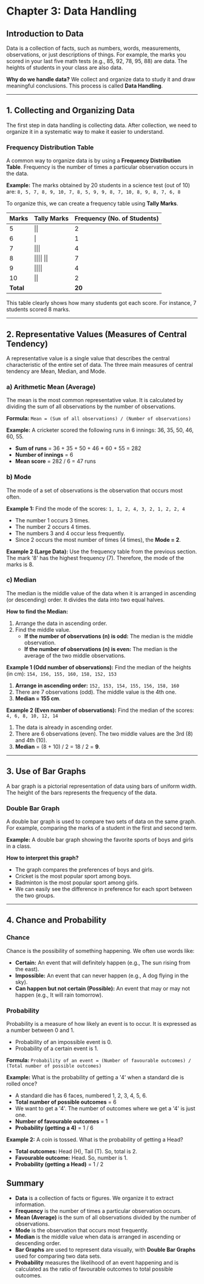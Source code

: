 # Chapter 3: Data Handling

## Introduction to Data

Data is a collection of facts, such as numbers, words, measurements, observations, or just descriptions of things. For example, the marks you scored in your last five math tests (e.g., 85, 92, 78, 95, 88) are data. The heights of students in your class are also data.

**Why do we handle data?**
We collect and organize data to study it and draw meaningful conclusions. This process is called **Data Handling**.

---

## 1. Collecting and Organizing Data

The first step in data handling is collecting data. After collection, we need to organize it in a systematic way to make it easier to understand.

### Frequency Distribution Table

A common way to organize data is by using a **Frequency Distribution Table**. Frequency is the number of times a particular observation occurs in the data.

**Example:** The marks obtained by 20 students in a science test (out of 10) are:
`8, 5, 7, 8, 9, 10, 7, 8, 5, 9, 9, 8, 7, 10, 8, 9, 8, 7, 6, 8`

To organize this, we can create a frequency table using **Tally Marks**.

| Marks | Tally Marks | Frequency (No. of Students) |
| :---- | :---------- | :-------------------------- |
| 5     | \|\|        | 2                           |
| 6     | \|          | 1                           |
| 7     | \|\|\|      | 4                           |
| 8     | \|\|\|\| \|\|  | 7                           |
| 9     | \|\|\|\|      | 4                           |
| 10    | \|\|        | 2                           |
| **Total** |             | **20**                      |

This table clearly shows how many students got each score. For instance, 7 students scored 8 marks.

---

## 2. Representative Values (Measures of Central Tendency)

A representative value is a single value that describes the central characteristic of the entire set of data. The three main measures of central tendency are Mean, Median, and Mode.

### a) Arithmetic Mean (Average)

The mean is the most common representative value. It is calculated by dividing the sum of all observations by the number of observations.

**Formula:**
`Mean = (Sum of all observations) / (Number of observations)`

**Example:** A cricketer scored the following runs in 6 innings: 36, 35, 50, 46, 60, 55.
-   **Sum of runs** = 36 + 35 + 50 + 46 + 60 + 55 = 282
-   **Number of innings** = 6
-   **Mean score** = 282 / 6 = 47 runs

### b) Mode

The mode of a set of observations is the observation that occurs most often.

**Example 1:** Find the mode of the scores: `1, 1, 2, 4, 3, 2, 1, 2, 2, 4`
-   The number 1 occurs 3 times.
-   The number 2 occurs 4 times.
-   The numbers 3 and 4 occur less frequently.
-   Since 2 occurs the most number of times (4 times), the **Mode = 2**.

**Example 2 (Large Data):** Use the frequency table from the previous section. The mark '8' has the highest frequency (7). Therefore, the mode of the marks is 8.

### c) Median

The median is the middle value of the data when it is arranged in ascending (or descending) order. It divides the data into two equal halves.

**How to find the Median:**
1.  Arrange the data in ascending order.
2.  Find the middle value.
    *   **If the number of observations (n) is odd:** The median is the middle observation.
    *   **If the number of observations (n) is even:** The median is the average of the two middle observations.

**Example 1 (Odd number of observations):**
Find the median of the heights (in cm): `154, 156, 155, 160, 158, 152, 153`
1.  **Arrange in ascending order:** `152, 153, 154, 155, 156, 158, 160`
2.  There are 7 observations (odd). The middle value is the 4th one.
3.  **Median = 155 cm**.

**Example 2 (Even number of observations):**
Find the median of the scores: `4, 6, 8, 10, 12, 14`
1.  The data is already in ascending order.
2.  There are 6 observations (even). The two middle values are the 3rd (8) and 4th (10).
3.  **Median** = (8 + 10) / 2 = 18 / 2 = **9**.

---

## 3. Use of Bar Graphs

A bar graph is a pictorial representation of data using bars of uniform width. The height of the bars represents the frequency of the data.

### Double Bar Graph

A double bar graph is used to compare two sets of data on the same graph. For example, comparing the marks of a student in the first and second term.

**Example:** A double bar graph showing the favorite sports of boys and girls in a class.



**How to interpret this graph?**
-   The graph compares the preferences of boys and girls.
-   Cricket is the most popular sport among boys.
-   Badminton is the most popular sport among girls.
-   We can easily see the difference in preference for each sport between the two groups.

---

## 4. Chance and Probability

### Chance

Chance is the possibility of something happening. We often use words like:
-   **Certain:** An event that will definitely happen (e.g., The sun rising from the east).
-   **Impossible:** An event that can never happen (e.g., A dog flying in the sky).
-   **Can happen but not certain (Possible):** An event that may or may not happen (e.g., It will rain tomorrow).

### Probability

Probability is a measure of how likely an event is to occur. It is expressed as a number between 0 and 1.
-   Probability of an impossible event is 0.
-   Probability of a certain event is 1.

**Formula:**
`Probability of an event = (Number of favourable outcomes) / (Total number of possible outcomes)`

**Example:** What is the probability of getting a '4' when a standard die is rolled once?
-   A standard die has 6 faces, numbered 1, 2, 3, 4, 5, 6.
-   **Total number of possible outcomes** = 6
-   We want to get a '4'. The number of outcomes where we get a '4' is just one.
-   **Number of favourable outcomes** = 1
-   **Probability (getting a 4)** = 1 / 6

**Example 2:** A coin is tossed. What is the probability of getting a Head?
-   **Total outcomes:** Head (H), Tail (T). So, total is 2.
-   **Favourable outcome:** Head. So, number is 1.
-   **Probability (getting a Head)** = 1 / 2

## Summary

-   **Data** is a collection of facts or figures. We organize it to extract information.
-   **Frequency** is the number of times a particular observation occurs.
-   **Mean (Average)** is the sum of all observations divided by the number of observations.
-   **Mode** is the observation that occurs most frequently.
-   **Median** is the middle value when data is arranged in ascending or descending order.
-   **Bar Graphs** are used to represent data visually, with **Double Bar Graphs** used for comparing two data sets.
-   **Probability** measures the likelihood of an event happening and is calculated as the ratio of favourable outcomes to total possible outcomes.